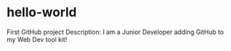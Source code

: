 # hello-world
First GitHub project
Description: I am a Junior Developer adding GitHub to my Web Dev tool kit!
